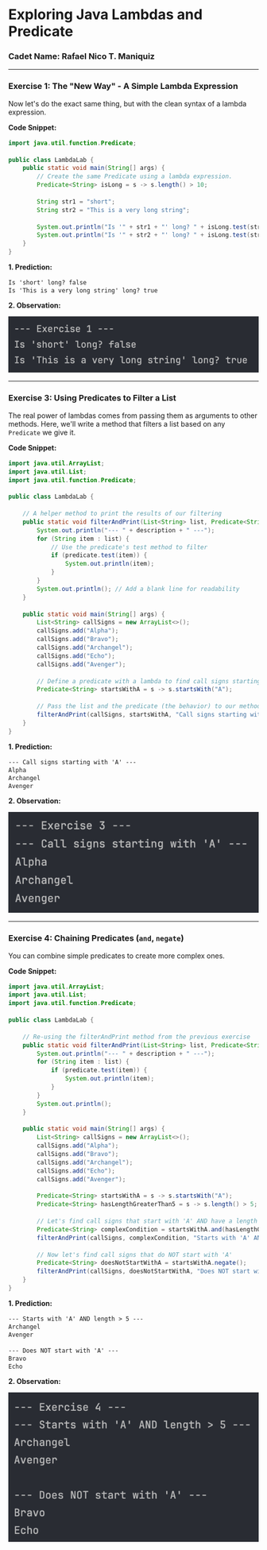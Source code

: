 # Exploring Java Lambdas and Predicate

### Cadet Name: Rafael Nico T. Maniquiz

-----

### Exercise 1: The "New Way" - A Simple Lambda Expression

Now let's do the exact same thing, but with the clean syntax of a lambda expression.

**Code Snippet:**

```java
import java.util.function.Predicate;

public class LambdaLab {
    public static void main(String[] args) {
        // Create the same Predicate using a lambda expression.
        Predicate<String> isLong = s -> s.length() > 10;

        String str1 = "short";
        String str2 = "This is a very long string";

        System.out.println("Is '" + str1 + "' long? " + isLong.test(str1));
        System.out.println("Is '" + str2 + "' long? " + isLong.test(str2));
    }
}
```

**1. Prediction:**

```
Is 'short' long? false
Is 'This is a very long string' long? true
```

**2. Observation:**

<img src="https://github.com/rick-maniquiz/JC-Exploring-LambdasAndPredicate/blob/0c24f03a48297e88479966738fe85bf06758ef88/screenshots/1.png"/>

-----

### Exercise 3: Using Predicates to Filter a List

The real power of lambdas comes from passing them as arguments to other methods. Here, we'll write a method that filters a list based on any `Predicate` we give it.

**Code Snippet:**

```java
import java.util.ArrayList;
import java.util.List;
import java.util.function.Predicate;

public class LambdaLab {

    // A helper method to print the results of our filtering
    public static void filterAndPrint(List<String> list, Predicate<String> predicate, String description) {
        System.out.println("--- " + description + " ---");
        for (String item : list) {
            // Use the predicate's test method to filter
            if (predicate.test(item)) {
                System.out.println(item);
            }
        }
        System.out.println(); // Add a blank line for readability
    }

    public static void main(String[] args) {
        List<String> callSigns = new ArrayList<>();
        callSigns.add("Alpha");
        callSigns.add("Bravo");
        callSigns.add("Archangel");
        callSigns.add("Echo");
        callSigns.add("Avenger");

        // Define a predicate with a lambda to find call signs starting with "A"
        Predicate<String> startsWithA = s -> s.startsWith("A");

        // Pass the list and the predicate (the behavior) to our method
        filterAndPrint(callSigns, startsWithA, "Call signs starting with 'A'");
    }
}
```

**1. Prediction:**

```
--- Call signs starting with 'A' ---
Alpha
Archangel
Avenger

```

**2. Observation:**

<img src="https://github.com/rick-maniquiz/JC-Exploring-LambdasAndPredicate/blob/0c24f03a48297e88479966738fe85bf06758ef88/screenshots/3.png"/>

-----

### Exercise 4: Chaining Predicates (`and`, `negate`)

You can combine simple predicates to create more complex ones.

**Code Snippet:**

```java
import java.util.ArrayList;
import java.util.List;
import java.util.function.Predicate;

public class LambdaLab {

    // Re-using the filterAndPrint method from the previous exercise
    public static void filterAndPrint(List<String> list, Predicate<String> predicate, String description) {
        System.out.println("--- " + description + " ---");
        for (String item : list) {
            if (predicate.test(item)) {
                System.out.println(item);
            }
        }
        System.out.println();
    }

    public static void main(String[] args) {
        List<String> callSigns = new ArrayList<>();
        callSigns.add("Alpha");
        callSigns.add("Bravo");
        callSigns.add("Archangel");
        callSigns.add("Echo");
        callSigns.add("Avenger");

        Predicate<String> startsWithA = s -> s.startsWith("A");
        Predicate<String> hasLengthGreaterThan5 = s -> s.length() > 5;

        // Let's find call signs that start with 'A' AND have a length > 5
        Predicate<String> complexCondition = startsWithA.and(hasLengthGreaterThan5);
        filterAndPrint(callSigns, complexCondition, "Starts with 'A' AND length > 5");

        // Now let's find call signs that do NOT start with 'A'
        Predicate<String> doesNotStartWithA = startsWithA.negate();
        filterAndPrint(callSigns, doesNotStartWithA, "Does NOT start with 'A'");
    }
}
```

**1. Prediction:**

```
--- Starts with 'A' AND length > 5 ---
Archangel
Avenger

--- Does NOT start with 'A' ---
Bravo
Echo

```

**2. Observation:**

<img src="https://github.com/rick-maniquiz/JC-Exploring-LambdasAndPredicate/blob/0c24f03a48297e88479966738fe85bf06758ef88/screenshots/4.png"/>